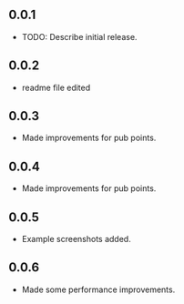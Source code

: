 ## 0.0.1

* TODO: Describe initial release.

## 0.0.2

* readme file edited

## 0.0.3

* Made improvements for pub points.

## 0.0.4

* Made improvements for pub points.

## 0.0.5

* Example screenshots added.

## 0.0.6

* Made some performance improvements.
